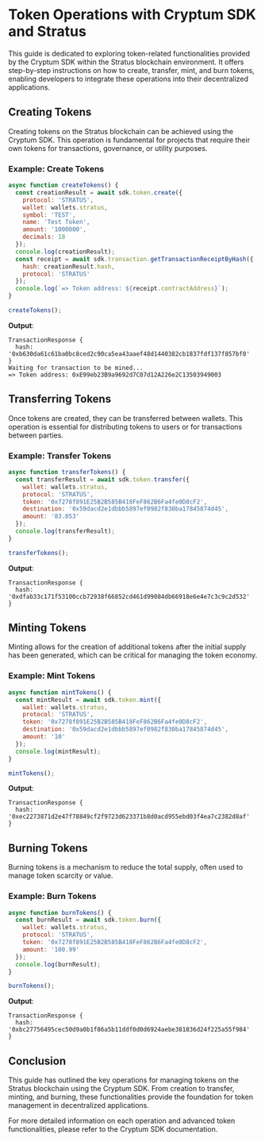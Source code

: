 # Token Operations with Cryptum SDK and Stratus

This guide is dedicated to exploring token-related functionalities provided by the Cryptum SDK within the Stratus blockchain environment. It offers step-by-step instructions on how to create, transfer, mint, and burn tokens, enabling developers to integrate these operations into their decentralized applications.

## Creating Tokens

Creating tokens on the Stratus blockchain can be achieved using the Cryptum SDK. This operation is fundamental for projects that require their own tokens for transactions, governance, or utility purposes.

### Example: Create Tokens

```javascript
async function createTokens() {
  const creationResult = await sdk.token.create({ 
    protocol: 'STRATUS', 
    wallet: wallets.stratus, 
    symbol: 'TEST', 
    name: 'Test Token', 
    amount: '1000000', 
    decimals: 18 
  });
  console.log(creationResult);
  const receipt = await sdk.transaction.getTransactionReceiptByHash({
    hash: creationResult.hash,
    protocol: 'STRATUS'
  });
  console.log(`=> Token address: ${receipt.contractAddress}`);
}

createTokens();
```

**Output**:

```
TransactionResponse {
  hash: '0xb630da61c61ba0bc8ced2c90ca5ea43aaef48d1440382cb1837fdf137f857bf0'
}
Waiting for transaction to be mined...
=> Token address: 0xE99eb23B9a9692d7C07d12A226e2C13503949003
```

## Transferring Tokens

Once tokens are created, they can be transferred between wallets. This operation is essential for distributing tokens to users or for transactions between parties.

### Example: Transfer Tokens

```javascript
async function transferTokens() {
  const transferResult = await sdk.token.transfer({ 
    wallet: wallets.stratus, 
    protocol: 'STRATUS', 
    token: '0x7278f891E25B2B585B418FeF862B6Fa4fe0D8cF2', 
    destination: '0x59dacd2e1dbbb5897ef0982f830ba17845874d45', 
    amount: '83.053' 
  });
  console.log(transferResult);
}

transferTokens();
```

**Output**:

```
TransactionResponse {
  hash: '0xdfab33c171f53100ccb72938f66852cd461d99084db66918e6e4e7c3c9c2d532'
}
```

## Minting Tokens

Minting allows for the creation of additional tokens after the initial supply has been generated, which can be critical for managing the token economy.

### Example: Mint Tokens

```javascript
async function mintTokens() {
  const mintResult = await sdk.token.mint({ 
    wallet: wallets.stratus, 
    protocol: 'STRATUS', 
    token: '0x7278f891E25B2B585B418FeF862B6Fa4fe0D8cF2', 
    destination: '0x59dacd2e1dbbb5897ef0982f830ba17845874d45', 
    amount: '10' 
  });
  console.log(mintResult);
}

mintTokens();
```

**Output**:

```
TransactionResponse {
  hash: '0xec2273871d2e47f78849cf2f9723d623371b8d0acd955ebd03f4ea7c2382d8af'
}
```

## Burning Tokens

Burning tokens is a mechanism to reduce the total supply, often used to manage token scarcity or value.

### Example: Burn Tokens

```javascript
async function burnTokens() {
  const burnResult = await sdk.token.burn({ 
    wallet: wallets.stratus, 
    protocol: 'STRATUS', 
    token: '0x7278f891E25B2B585B418FeF862B6Fa4fe0D8cF2', 
    amount: '100.99' 
  });
  console.log(burnResult);
}

burnTokens();
```

**Output**:

```
TransactionResponse {
  hash: '0xbc27756495cec50d9a0b1f86a5b11ddf0d0d6924aebe381836d24f225a55f984'
}
```

## Conclusion

This guide has outlined the key operations for managing tokens on the Stratus blockchain using the Cryptum SDK. From creation to transfer, minting, and burning, these functionalities provide the foundation for token management in decentralized applications.

For more detailed information on each operation and advanced token functionalities, please refer to the Cryptum SDK documentation.
